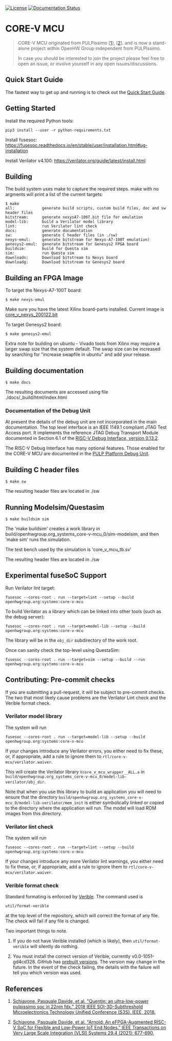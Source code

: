 [![License](https://img.shields.io/badge/License-Apache%202.0-blue.svg)](https://opensource.org/licenses/Apache-2.0)
[![Documentation Status](https://readthedocs.org/projects/core-v-mcu/badge/?version=latest)](https://core-v-mcu.readthedocs.io/en/latest/?badge=latest)

# CORE-V MCU

> CORE-V MCU originated from PULPissimo \[[1](https://ieeexplore.ieee.org/abstract/document/8640145)\], \[[2](https://ieeexplore.ieee.org/document/9369856)\]. and is now a
> stand-alone project within OpenHW Group independent from PULPIssimo.
>
> In case you should be interested to join the project please feel free to open
> an issue, or involve yourself in any open issues/discussions.

## Quick Start Guide

The fastest way to get up and running is to check out the [Quick Start Guide](https://github.com/MikeOpenHWGroup/core-v-mcu/blob/qsg/emulation/quickstart/README.md).

## Getting Started

Install the required Python tools:

```
pip3 install --user -r python-requirements.txt
```

Install fusesoc: https://fusesoc.readthedocs.io/en/stable/user/installation.html#ug-installation

Install Verilator v4.100: https://verilator.org/guide/latest/install.html

## Building

The build system uses make to capture the required steps.
make with no argments will print a list of the current targets:
```
$ make
all:            generate build scripts, custom build files, doc and sw header files
bitstream:      generate nexysA7-100T.bit file for emulation
model-lib:      build a Verilator model library
lint:           run Verilator lint check
docs:           generate documentation
sw:             generate C header files (in ./sw)
nexys-emul:     generate bitstream for Nexys-A7-100T emulation)
genesys2-emul:  generate bitstream for Genesys2 FPGA board
buildsim:       build for Questa sim
sim:            run Questa sim
downloadn:      Download bitstream to Nexys board
downloadg:      Download bitstream to Genesys2 board
```

## Building an FPGA Image

To target the Nexys-A7-100T board:
```
$ make nexys-emul
```

Make sure you have the latest Xilinx board-parts installed.
Current image is [core_v_nexys_200122.bit](http://core-v-mcu.s3-website-eu-west-1.amazonaws.com/core_v_mcu_nexys_200122.bit)


To target Genesys2 board:
```
$ make genesys2-emul
```
Extra note for building on ubuntu - Vivado tools from Xilinx may require a larger swap size that the system default.
The swap size can be increased by searching for "increase swapfile in ubuntu" and add your release.

## Building documentation

```
$ make docs
```
The resulting documents are accessed using file ./docs/\_build/html/index.html

### Documentation of the Debug Unit

At present the details of the debug unit are not incorporated in the main
documentation.  The top level interface is an IEEE 1149.1 compliant JTAG Test
Access port.  It implements the reference JTAG Debug Transport Module
documented in Section 6.1 of the [RISC-V Debug Interface, version
0.13.2](https://riscv.org/wp-content/uploads/2019/03/riscv-debug-release.pdf).

The RISC-V Debug Interface has many optional features.  Those enabled for the
CORE-V MCU are documented in the [PULP Platform Debug
Unit](https://github.com/pulp-platform/riscv-dbg).

## Building C header files

```
$ make sw
```
The resulting header files are located in ./sw

## Running Modelsim/Questasim

```
$ make buildsim sim
```
The 'make buildsim' creates a work library in build/openhwgroup.org_systems_core-v-mcu_0/sim-modelsim, and then 'make sim' runs the simulation.

The test bench used by the simulation is 'core_v_mcu_tb.sv'

The resulting header files are located in ./sw

## Experimental fuseSoC Support

Run Verilator lint target:

```
fusesoc --cores-root . run --target=lint --setup --build openhwgroup.org:systems:core-v-mcu
```

To build Verilator as a library which can be linked into other tools (such as
the debug server):

```
fusesoc --cores-root . run --target=model-lib --setup --build openhwgroup.org:systems:core-v-mcu
```

The library will be in the `obj_dir` subdirectory of the work root.

Once can sanity check the top-level using QuestaSim:

```
fusesoc --cores-root . run --target=sim --setup --build --run openhwgroup.org:systems:core-v-mcu
```

## Contributing: Pre-commit checks

If you are submitting a pull-request, it will be subject to pre-commit checks.  The two that most likely cause problems are the Verilator Lint check and the Verible format check.

### Verilator model library

The system will run
```
fusesoc --cores-root . run --target=model-lib --setup --build openhwgroup.org:systems:core-v-mcu
```
If your changes introduce any Verilator errors, you either need to fix these, or, if appropriate, add a rule to ignore them to `rtl/core-v-mcu/verilator.waiver`.

This will create the Verilator library `Vcore_v_mcu_wrapper__ALL.a` in `build/openhwgroup.org_systems_core-v-mcu_0/model-lib-verilator/obj_dir`.

Note that when you use this library to build an application you will need to
ensure that the directory `build/openhwgroup.org_systems_core-v-mcu_0/model-lib-verilator/mem_init` is either symbolically linked or copied to the directory where the application will run. The model will load ROM images from this directory.

### Verilator lint check

The system will run
```
fusesoc --cores-root . run --target=lint --setup --build openhwgroup.org:systems:core-v-mcu
```
If your changes introduce any more Verilator lint warnings, you either need to fix these, or, if appropriate, add a rule to ignore them to `rtl/core-v-mcu/verilator.waiver`.

### Verible format check

Standard formating is enforced by [Verible](https://github.com/google/verible).  The command used is
```
util/format-verible
```
at the top level of the repository, which will correct the format of any file. The check will fail if any file is changed.

Two important things to note.

1.  If you do not have Verible installed (which is likely), then `util/format-verible` will silently do nothing.

2.  You must install the correct version of Verible, currently v0.0-1051-gd4cd328.  GitHub has [prebuilt versions](https://github.com/google/verible/releases/tag/v0.0-1051-gd4cd328).  The version may change in the future.  In the event of the check failing, the details with the failure will tell you which version was used.

## References

1. [Schiavone, Pasquale Davide, et al. "Quentin: an ultra-low-power pulpissimo soc in 22nm fdx." 2018 IEEE SOI-3D-Subthreshold Microelectronics Technology Unified Conference (S3S). IEEE, 2018.](https://ieeexplore.ieee.org/abstract/document/8640145)

2. [Schiavone, Pasquale Davide, et al. "Arnold: An eFPGA-Augmented RISC-V SoC for Flexible and Low-Power IoT End Nodes." IEEE Transactions on Very Large Scale Integration (VLSI) Systems 29.4 (2021): 677-690.](https://ieeexplore.ieee.org/document/9369856)
